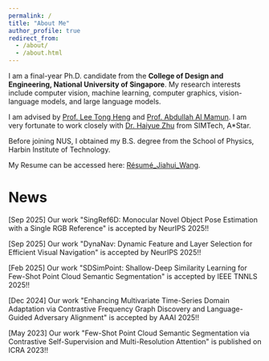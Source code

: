 ```yaml
---
permalink: /
title: "About Me"
author_profile: true
redirect_from: 
  - /about/
  - /about.html
---
```


I am a final-year Ph.D. candidate from the **College of Design and Engineering, National University of Singapore**. My research interests include computer vision, machine learning, computer graphics, vision-language models, and large language models.

I am advised by [Prof. Lee Tong Heng](https://cde.nus.edu.sg/ece/staff/lee-tong-heng/) and [Prof. Abdullah Al Mamun](https://cde.nus.edu.sg/ece/staff/abdullah-al-mamun/). I am very fortunate to work closely with [Dr. Haiyue Zhu](https://research.a-star.edu.sg/researcher/haiyue-zhu/) from SIMTech, A*Star.

Before joining NUS, I obtained my B.S. degree from the School of Physics, Harbin Institute of Technology.

My Resume can be accessed here: [Résumé_Jiahui_Wang](../files/Résumé_Jiahui_Wang.pdf).

News
======
[Sep 2025] Our work "SingRef6D: Monocular Novel Object Pose Estimation with a Single RGB Reference" is accepted by NeurIPS 2025!!

[Sep 2025] Our work "DynaNav: Dynamic Feature and Layer Selection for Efficient Visual Navigation" is accepted by NeurIPS 2025!!

[Feb 2025] Our work "SDSimPoint: Shallow-Deep Similarity Learning for Few-Shot Point Cloud Semantic Segmentation" is accepted by IEEE TNNLS 2025!!

[Dec 2024] Our work "Enhancing Multivariate Time-Series Domain Adaptation via Contrastive Frequency Graph Discovery and Language-Guided Adversary Alignment" is accepted by AAAI 2025!!

[May 2023] Our work "Few-Shot Point Cloud Semantic Segmentation via Contrastive Self-Supervision and Multi-Resolution Attention" is published on ICRA 2023!!

